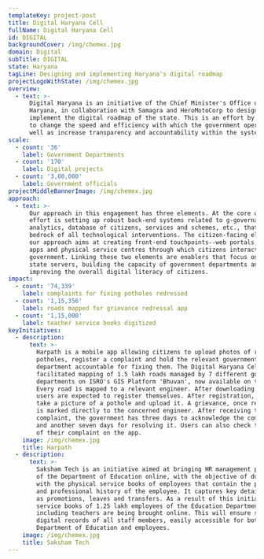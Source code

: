 ```yaml
---
templateKey: project-post
title: Digital Haryana Cell
fullName: Digital Haryana Cell
id: DIGITAL
backgroundCover: /img/chemex.jpg
domain: Digital
subTitle: DIGITAL
state: Haryana
tagLine: Designing and implementing Haryana's digital roadmap
projectLogoWithState: /img/chemex.jpg
overview:
  - text: >-
      Digital Haryana is an initiative of the Chief Minister's Office of
      Haryana, in collaboration with Samagra and HeroMotoCorp to design and
      implement the digital roadmap of the state. This is an effort by the state
      to change the speed and efficiency with which the government operates as
      well as increase transparency and accountability within the system.
scale:
  - count: '36'
    label: Government Departments
  - count: '170'
    label: Digital projects
  - count: '3,00,000'
    label: Government officials
projectMiddleBannerImage: /img/chemex.jpg
approach:
  - text: >-
      Our approach in this engagement has three elements. At the core of this
      effort is setting up robust back-end systems related to g-governance,
      analytics, database of citizens, services and schemes, etc., that form the
      bedrock of all technological interventions. The citizen-facing element of
      our approach aims at creating front-end touchpoints--web portals, mobile
      apps and physical service centres through which citizens interact with the
      government. Linking these two elements are enablers that focus on managing
      state servers, building the capacity of government departments and
      improving the overall digital literacy of citizens.
impact:
  - count: '74,339'
    label: complaints for fixing potholes redressed
  - count: '1,15,356'
    label: roads mapped for grievance redressal app
  - count: '1,15,000'
    label: teacher service books digitized
keyInitiatives:
  - description:
      text: >-
        Harpath is a mobile app allowing citizens to upload photos of road
        potholes, register a complaint and hold the relevant government
        department accountable for fixing them. The Digital Haryana Cell has
        facilitated mapping of 1.5 lakh roads managed by 7 different government
        departments on ISRO's GIS Platform 'Bhuvan', now available on the app.
        Every road is mapped to a relevant engineer. After downloading the app,
        users are expected to register themselves. After registration, they can
        take a picture of a pothole and upload it. A grievance, once registered,
        is marked directly to the concerned engineer. After receiving the
        complaint, the government has three days to acknowledge the complaint
        and another seven days for resolving it. Users can also check the status
        of their complaint on the app.
    image: /img/chemex.jpg
    title: Harpath
  - description:
      text: >-
        Saksham Tech is an initiative aimed at bringing HR management processes
        of the Department of Education online, with the objective of doing away
        with the physical service books of employees that contain the profile
        and professional history of the employee. It captures key details such
        as promotions, leaves and transfers. As a result of this initiative,
        service books of 1.25 lakh employees of the Education Department
        including teachers are being brought online. This will ensure secure
        digital records of all staff members, easily accessible for both the
        Department of Education and employees.
    image: /img/chemex.jpg
    title: Saksham Tech
---
```


